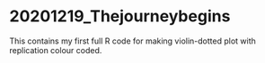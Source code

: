 # 20201219_Thejourneybegins
This contains my first full R code for making violin-dotted plot with replication colour coded.
